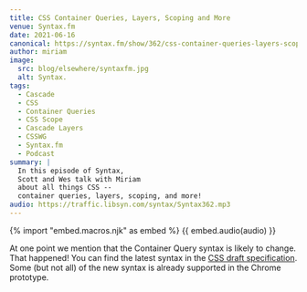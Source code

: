 ```yaml
---
title: CSS Container Queries, Layers, Scoping and More
venue: Syntax.fm
date: 2021-06-16
canonical: https://syntax.fm/show/362/css-container-queries-layers-scoping-and-more-with-miriam-suzanne
author: miriam
image:
  src: blog/elsewhere/syntaxfm.jpg
  alt: Syntax.
tags:
  - Cascade
  - CSS
  - Container Queries
  - CSS Scope
  - Cascade Layers
  - CSSWG
  - Syntax.fm
  - Podcast
summary: |
  In this episode of Syntax,
  Scott and Wes talk with Miriam
  about all things CSS --
  container queries, layers, scoping, and more!
audio: https://traffic.libsyn.com/syntax/Syntax362.mp3
---
```


{% import "embed.macros.njk" as embed %}
{{ embed.audio(audio) }}

At one point we mention
that the Container Query syntax
is likely to change.
That happened!
You can find the latest syntax
in the [CSS draft specification](https://drafts.csswg.org/css-contain-3/).
Some (but not all) of the new syntax
is already supported in the Chrome prototype.
